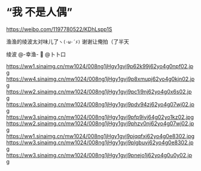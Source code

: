# “我 不是人偶”

https://weibo.com/1197780522/KDhLspp1S

渔渔的绫波太对味儿了`ヽ(･ω･´ﾒ)` 谢谢让俺拍（了半天

绫波 @-幸渔-
📸 @卜卜口

https://ww1.sinaimg.cn/mw1024/008ng1jHgy1gvj9p62k99j62yo4g0npf02.jpg
https://ww4.sinaimg.cn/mw1024/008ng1jHgy1gvj9p8xmupj62yo4g0kjn02.jpg
https://ww2.sinaimg.cn/mw1024/008ng1jHgy1gvj9pc1i9nj62yo4g0x6s02.jpg
https://ww3.sinaimg.cn/mw1024/008ng1jHgy1gvj9pdv94zj62yo4g07wj02.jpg
https://ww3.sinaimg.cn/mw1024/008ng1jHgy1gvj9pfp9iyj64g02yo1kz02.jpg
https://ww2.sinaimg.cn/mw1024/008ng1jHgy1gvj9phzv0nj62yo4g07wj02.jpg
https://ww1.sinaimg.cn/mw1024/008ng1jHgy1gvj9pjqqfxj62yo4g0e8302.jpg
https://ww3.sinaimg.cn/mw1024/008ng1jHgy1gvj9plgbuvj62yo4g0e8302.jpg
https://ww3.sinaimg.cn/mw1024/008ng1jHgy1gvj9pnejo1j62yo4g0u0y02.jpg

